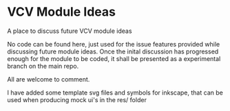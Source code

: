# VCV Module Ideas
A place to discuss future VCV module ideas

No code can be found here, just used for the issue features provided while discussing future module ideas. Once the inital discussion has progressed enough for the module to be coded, it shall be presented as a experimental branch on the main repo.

All are welcome to comment.

I have added some template svg files and symbols for inkscape, that can be used when producing mock ui's in the res/ folder

